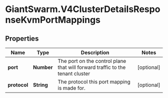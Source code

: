 # GiantSwarm.V4ClusterDetailsResponseKvmPortMappings

## Properties
Name | Type | Description | Notes
------------ | ------------- | ------------- | -------------
**port** | **Number** | The port on the control plane that will forward traffic to the tenant cluster  | [optional] 
**protocol** | **String** | The protocol this port mapping is made for.  | [optional] 


